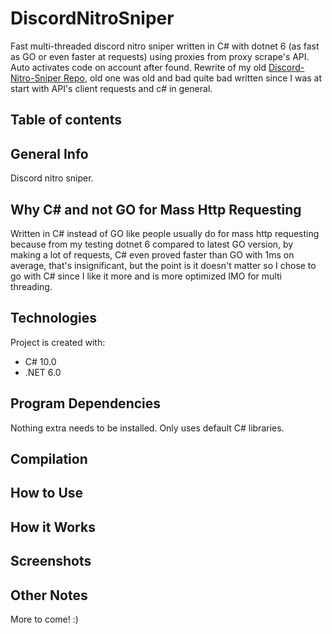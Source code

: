 # DiscordNitroSniper
Fast multi-threaded discord nitro sniper written in C# with dotnet 6 (as fast as GO or even faster at requests) using proxies from proxy scrape's API. Auto activates code on account after found. Rewrite of my old [Discord-Nitro-Sniper Repo](https://github.com/Obscurely/Discord-Nitro-Sniper/), old one was old and bad quite bad written since I was at start with API's client requests and c# in general.

## Table of contents

## General Info
Discord nitro sniper. 

## Why C# and not GO for Mass Http Requesting
Written in C# instead of GO like people usually do for mass http requesting because from my testing dotnet 6 compared to latest GO version, by making a lot of requests, C# even proved faster than GO with 1ms on average, that's insignificant, but the point is it doesn't matter so I chose to go with C# since I like it more and is more optimized IMO for multi threading.

## Technologies
Project is created with:
* C# 10.0
* .NET 6.0

## Program Dependencies
Nothing extra needs to be installed. Only uses default C# libraries.

## Compilation

## How to Use

## How it Works

## Screenshots

## Other Notes

More to come! :)

